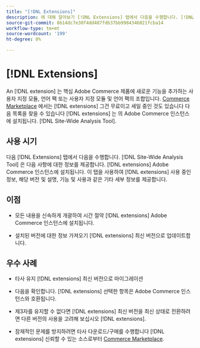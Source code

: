 ```yaml
---
title: "[!DNL Extensions]"
description: 에 대해 알아보기 [!DNL Extensions] 탭에서 다음을 수행합니다. [!DNL Site-Wide Analysis Tool], 사용 시기, 이점 및 우수 사례
source-git-commit: 8b14dc7e30f4dd487fdb37bb9984346021fcba14
workflow-type: tm+mt
source-wordcount: '199'
ht-degree: 0%

---
```


# [!DNL Extensions]

An [!DNL extension] 는 핵심 Adobe Commerce 제품에 새로운 기능을 추가하는 사용자 지정 모듈, 언어 팩 또는 사용자 지정 모듈 및 언어 팩의 조합입니다. [Commerce Marketplace](https://marketplace.magento.com/extensions.html) 에서는 [!DNL extensions] 그건 무료이고 세일 중인 것도 있습니다 다음 목록을 찾을 수 있습니다 [!DNL extensions] 는 의 Adobe Commerce 인스턴스에 설치됩니다. [!DNL Site-Wide Analysis Tool].

## 사용 시기

다음 [!DNL Extensions] 탭에서 다음을 수행합니다. [!DNL Site-Wide Analysis Tool] 은 다음 사항에 대한 정보를 제공합니다. [!DNL extensions] Adobe Commerce 인스턴스에 설치됩니다. 이 탭을 사용하여 [!DNL extensions] 사용 중인 정보, 해당 버전 및 설명, 기능 및 사용과 같은 기타 세부 정보를 제공합니다.

## 이점

* 모든 내용을 신속하게 개괄하여 시간 절약 [!DNL extensions] Adobe Commerce 인스턴스에 설치됩니다.

* 설치된 버전에 대한 정보 가져오기 [!DNL extensions] 최신 버전으로 업데이트합니다.

## 우수 사례

* 타사 유지 [!DNL extensions] 최신 버전으로 마이그레이션

* 다음을 확인합니다. [!DNL extensions] 선택한 항목은 Adobe Commerce 인스턴스와 호환됩니다.

* 제3자를 유지할 수 없다면 [!DNL extensions] 최신 버전을 최신 상태로 전환하려면 다른 버전의 사용을 고려해 보십시오 [!DNL extensions].

* 잠재적인 문제를 방지하려면 타사 다운로드/구매를 수행합니다 [!DNL extensions] 신뢰할 수 있는 소스로부터 [Commerce Marketplace](https://marketplace.magento.com/extensions.html).


